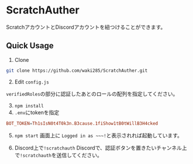 # ScratchAuther
ScratchアカウントとDiscordアカウントを紐つけることができます。
## Quick Usage

1. Clone

```sh
git clone https://github.com/waki285/ScratchAuther.git
```

2. Edit `config.js`

`verifiedRoles`の部分に認証したあとのロールの配列を指定してください。

3. `npm install`
4. `.env`にtokenを指定

```toml
BOT_TOKEN=Th1sIsN0t4T0k3n.B3cause.1fiShow1tB0tWillB3H4cked
```

5. `npm start`
画面上に `Logged in as ~~~!`と表示されれば起動しています。

6. Discord上で`!scratchauth`
Discordで、認証ボタンを置きたいチャンネル上で`!scratchauth`を送信してください。
